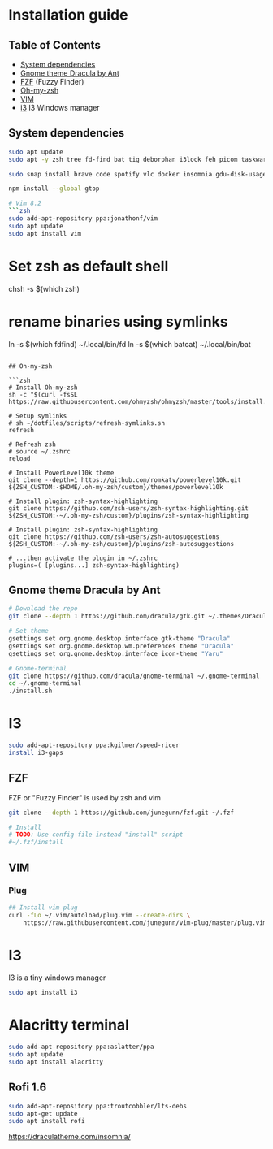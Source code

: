# Installation guide

## Table of Contents

- [System dependencies](#system-dependencies)
- [Gnome theme Dracula by Ant](#gnome-theme-dracula-by-ant)
- [FZF](#fzf) (Fuzzy Finder)
- [Oh-my-zsh](#oh-my-zsh)
- [VIM](#vim)
- [i3](#i3) I3 Windows manager

## System dependencies

```zsh
sudo apt update
sudo apt -y zsh tree fd-find bat tig deborphan i3lock feh picom taskwarrior fzf git curl wget vim nvm gnome-sushi snapd dconf-cli pulseaudio alsa py3status tty-clock dunst

sudo snap install brave code spotify vlc docker insomnia gdu-disk-usage-analyzer.gdu

npm install --global gtop

# Vim 8.2
```zsh
sudo add-apt-repository ppa:jonathonf/vim
sudo apt update
sudo apt install vim
```

# Set zsh as default shell
chsh -s $(which zsh)

# rename binaries using symlinks 
ln -s $(which fdfind) ~/.local/bin/fd
ln -s $(which batcat) ~/.local/bin/bat

```

## Oh-my-zsh

```zsh
# Install Oh-my-zsh
sh -c "$(curl -fsSL https://raw.githubusercontent.com/ohmyzsh/ohmyzsh/master/tools/install.sh)"

# Setup symlinks
# sh ~/dotfiles/scripts/refresh-symlinks.sh
refresh

# Refresh zsh
# source ~/.zshrc
reload

# Install PowerLevel10k theme
git clone --depth=1 https://github.com/romkatv/powerlevel10k.git ${ZSH_CUSTOM:-$HOME/.oh-my-zsh/custom}/themes/powerlevel10k

# Install plugin: zsh-syntax-highlighting
git clone https://github.com/zsh-users/zsh-syntax-highlighting.git ${ZSH_CUSTOM:-~/.oh-my-zsh/custom}/plugins/zsh-syntax-highlighting

# Install plugin: zsh-syntax-highlighting
git clone https://github.com/zsh-users/zsh-autosuggestions ${ZSH_CUSTOM:-~/.oh-my-zsh/custom}/plugins/zsh-autosuggestions

# ...then activate the plugin in ~/.zshrc
plugins=( [plugins...] zsh-syntax-highlighting)
```

## Gnome theme Dracula by Ant

```zsh
# Download the repo
git clone --depth 1 https://github.com/dracula/gtk.git ~/.themes/Dracula

# Set theme
gsettings set org.gnome.desktop.interface gtk-theme "Dracula"
gsettings set org.gnome.desktop.wm.preferences theme "Dracula"
gsettings set org.gnome.desktop.interface icon-theme "Yaru"

# Gnome-terminal
git clone https://github.com/dracula/gnome-terminal ~/.gnome-terminal
cd ~/.gnome-terminal
./install.sh
```

# I3
```zsh
sudo add-apt-repository ppa:kgilmer/speed-ricer
install i3-gaps
```

## FZF 
FZF or "Fuzzy Finder" is used by zsh and vim

```zsh
git clone --depth 1 https://github.com/junegunn/fzf.git ~/.fzf

# Install
# TODO: Use config file instead "install" script 
#~/.fzf/install
```

## VIM

### Plug

```zsh
## Install vim plug
curl -fLo ~/.vim/autoload/plug.vim --create-dirs \
    https://raw.githubusercontent.com/junegunn/vim-plug/master/plug.vim
```

# I3

I3 is a tiny windows manager
```zsh
sudo apt install i3
```

# Alacritty terminal
```zsh
sudo add-apt-repository ppa:aslatter/ppa
sudo apt update
sudo apt install alacritty
```

## Rofi 1.6

```zsh
sudo add-apt-repository ppa:troutcobbler/lts-debs
sudo apt-get update
sudo apt install rofi
```


https://draculatheme.com/insomnia/

